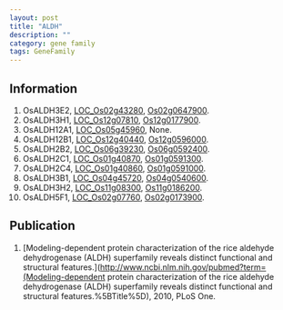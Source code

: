 ```yaml
---
layout: post
title: "ALDH"
description: ""
category: gene family
tags: GeneFamily
---
```


## Information
1. OsALDH3E2, [LOC_Os02g43280](http://rice.plantbiology.msu.edu/cgi-bin/ORF_infopage.cgi?orf=LOC_Os02g43280), [Os02g0647900](http://rapdb.dna.affrc.go.jp/viewer/gbrowse_details/irgsp1?name=Os02g0647900).
2. OsALDH3H1, [LOC_Os12g07810](http://rice.plantbiology.msu.edu/cgi-bin/ORF_infopage.cgi?orf=LOC_Os12g07810), [Os12g0177900](http://rapdb.dna.affrc.go.jp/viewer/gbrowse_details/irgsp1?name=Os12g0177900).
3. OsALDH12A1, [LOC_Os05g45960](http://rice.plantbiology.msu.edu/cgi-bin/ORF_infopage.cgi?orf=LOC_Os05g45960), None.
4. OsALDH12B1, [LOC_Os12g40440](http://rice.plantbiology.msu.edu/cgi-bin/ORF_infopage.cgi?orf=LOC_Os12g40440), [Os12g0596000](http://rapdb.dna.affrc.go.jp/viewer/gbrowse_details/irgsp1?name=Os12g0596000).
5. OsALDH2B2, [LOC_Os06g39230](http://rice.plantbiology.msu.edu/cgi-bin/ORF_infopage.cgi?orf=LOC_Os06g39230), [Os06g0592400](http://rapdb.dna.affrc.go.jp/viewer/gbrowse_details/irgsp1?name=Os06g0592400).
6. OsALDH2C1, [LOC_Os01g40870](http://rice.plantbiology.msu.edu/cgi-bin/ORF_infopage.cgi?orf=LOC_Os01g40870), [Os01g0591300](http://rapdb.dna.affrc.go.jp/viewer/gbrowse_details/irgsp1?name=Os01g0591300).
7. OsALDH2C4, [LOC_Os01g40860](http://rice.plantbiology.msu.edu/cgi-bin/ORF_infopage.cgi?orf=LOC_Os01g40860), [Os01g0591000](http://rapdb.dna.affrc.go.jp/viewer/gbrowse_details/irgsp1?name=Os01g0591000).
8. OsALDH3B1, [LOC_Os04g45720](http://rice.plantbiology.msu.edu/cgi-bin/ORF_infopage.cgi?orf=LOC_Os04g45720), [Os04g0540600](http://rapdb.dna.affrc.go.jp/viewer/gbrowse_details/irgsp1?name=Os04g0540600).
9. OsALDH3H2, [LOC_Os11g08300](http://rice.plantbiology.msu.edu/cgi-bin/ORF_infopage.cgi?orf=LOC_Os11g08300), [Os11g0186200](http://rapdb.dna.affrc.go.jp/viewer/gbrowse_details/irgsp1?name=Os11g0186200).
10. OsALDH5F1, [LOC_Os02g07760](http://rice.plantbiology.msu.edu/cgi-bin/ORF_infopage.cgi?orf=LOC_Os02g07760), [Os02g0173900](http://rapdb.dna.affrc.go.jp/viewer/gbrowse_details/irgsp1?name=Os02g0173900).

## Publication
1. [Modeling-dependent protein characterization of the rice aldehyde dehydrogenase (ALDH) superfamily reveals distinct functional and structural features.](http://www.ncbi.nlm.nih.gov/pubmed?term=(Modeling-dependent protein characterization of the rice aldehyde dehydrogenase (ALDH) superfamily reveals distinct functional and structural features.%5BTitle%5D), 2010, PLoS One.


